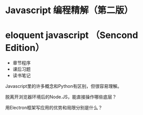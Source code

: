 # Javascript 编程精解（第二版）
# eloquent javascript （Sencond Edition）

* 章节程序
* 课后习题
* 读书笔记

Javascript里的许多概念和Python有区别，但很容易理解。

脱离开浏览器环境后的Node.JS，能直接操作哪些底层？

用Electron框架写应用的优势和局限分别是什么？

